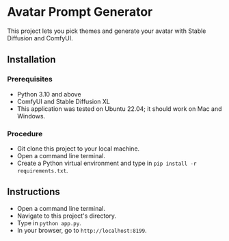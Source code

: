 # Avatar Prompt Generator
This project lets you pick themes and generate your avatar with Stable Diffusion and ComfyUI.

## Installation
### Prerequisites
- Python 3.10 and above
- ComfyUI and Stable Diffusion XL
- This application was tested on Ubuntu 22.04; it should work on Mac and Windows.

### Procedure
- Git clone this project to your local machine.
- Open a command line terminal.
- Create a Python virtual environment and type in `pip install -r requirements.txt`.

## Instructions
- Open a command line terminal.
- Navigate to this project's directory.
- Type in `python app.py`.
- In your browser, go to `http://localhost:8199`.